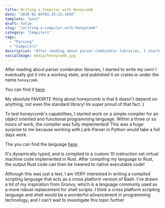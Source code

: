 ```yaml
---
title: Writing a Compiler with Honeycomb
date: "2020-01-09T01:35:32.169Z"
template: "post"
draft: false
slug: "/writing-a-compiler-with-honeycomb"
category: "Compilers"
tags:
  - "Parsing"
  - "Compilers"
description: "After reading about parser combinator libraries, I started to write my own! I eventually got it into a working state, and published it on crates.io under the name `honeycomb`."
socialImage: media/honeycomb.jpg
---
```


After reading about parser combinator libraries, I started to write my own! I eventually got it into a working state, and published it on crates.io under the name `honeycomb`.

You can find it [here](https://github.com/adam-mcdaniel/honeycomb).

My absolute FAVORITE thing about honeycomb is that it doesn't depend on anything, not even the standard library! Im super proud of that fact :)

To test honeycomb's capabilities, I started work on a simple compiler for an object oriented and functional programming language. Within a three or so hours of work, the compiler was fully implemented! This was a huge surprise to me because working with Lark-Parser in Python would take a full days work.

The you can find the language [here](https://github.com/adam-mcdaniel/xassembler).

It's dynamically typed, and is compiled to a custom 10 instruction set virtual machine code implemented in Rust. After compiling my language to Rust, the output Rust code can then be lowered to native executable code!

Although this was just a test, I am VERY interested in writing a compiled scripting language that acts as a cross platform version of Bash. I've drawn a lot of my inspiration from Groovy, which is a language commonly used as a more robust replacement for shell scripts. I think a cross platform scripting language and shell would be a wonderful advancement in programming technology, and I can't wait to investigate this topic further.
